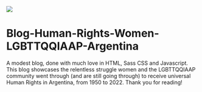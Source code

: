 ![](https://tokei.rs/b1/github/YamiTL/Blog-Human-Rights-Women-LGBTTQQIAAP-Argentina)
# Blog-Human-Rights-Women-LGBTTQQIAAP-Argentina
A modest blog, done with much love in HTML, Sass CSS and Javascript. This blog showcases the relentless struggle women and the LGBTTQQIAAP community went through (and are still going through) to receive universal Human Rights in Argentina, from 1950 to 2022.
Thank you for reading!
